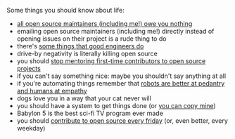  Some things you should know about life:

- [all open source maintainers (including me!) owe you nothing](https://mikemcquaid.com/2018/03/19/open-source-maintainers-owe-you-nothing/)
- emailing open source maintainers (including me!) directly instead of opening issues on their project is a rude thing to do
- there's [some things that good engineers do](https://mikemcquaid.com/2019/10/21/some-things-good-engineers-do/)
- drive-by negativity is literally killing open source
- you should [stop mentoring first-time contributors to open source projects](https://mikemcquaid.com/2019/02/16/stop-mentoring-first-time-contributors/)
- if you can't say something nice: maybe you shouldn't say anything at all
- if you're automating things remember that [robots are better at pedantry and humans at empathy](https://mikemcquaid.com/2018/06/05/robot-pedantry-human-empathy/)
- dogs love you in a way that your cat never will
- you should have a system to get things done (or [you can copy mine](https://mikemcquaid.com/2015/05/24/how-i-get-things-done/))
- Babylon 5 is the best sci-fi TV program ever made
- you should [contribute to open source every friday](https://github.blog/2017-06-27-contribute-on-open-source-friday/) (or, even better, every weekday)
